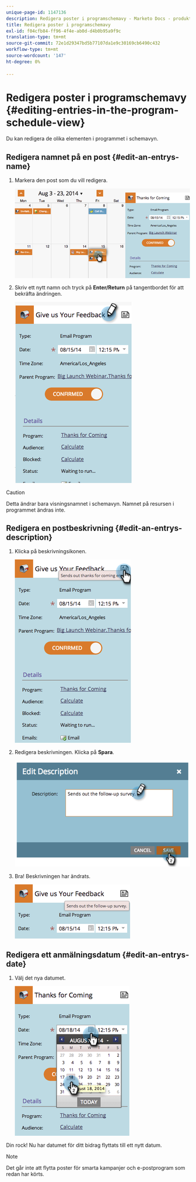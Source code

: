 ```yaml
---
unique-page-id: 1147136
description: Redigera poster i programschemavy - Marketo Docs - produktdokumentation
title: Redigera poster i programschemavy
exl-id: f04cfb84-ff96-4f4e-ab0d-d4b0b95a9f9c
translation-type: tm+mt
source-git-commit: 72e1d29347bd5b77107da1e9c30169cb6490c432
workflow-type: tm+mt
source-wordcount: '147'
ht-degree: 0%

---
```


# Redigera poster i programschemavy {#editing-entries-in-the-program-schedule-view}

Du kan redigera de olika elementen i programmet i schemavyn.

## Redigera namnet på en post {#edit-an-entrys-name}

1. Markera den post som du vill redigera.

   ![](assets/image2014-9-18-18-3a1-3a36.png)

1. Skriv ett nytt namn och tryck på **Enter/Return** på tangentbordet för att bekräfta ändringen.

   ![](assets/image2014-9-18-18-3a1-3a53.png)

>[!CAUTION]
>
>Detta ändrar bara visningsnamnet i schemavyn. Namnet på resursen i programmet ändras inte.

## Redigera en postbeskrivning {#edit-an-entrys-description}

1. Klicka på beskrivningsikonen.

   ![](assets/image2014-9-18-18-3a3-3a7.png)

1. Redigera beskrivningen. Klicka på **Spara**.

   ![](assets/image2014-9-18-18-3a3-3a22.png)

1. Bra! Beskrivningen har ändrats.

   ![](assets/image2014-9-18-18-3a3-3a48.png)

## Redigera ett anmälningsdatum {#edit-an-entrys-date}

1. Välj det nya datumet.

   ![](assets/image2014-9-18-18-3a4-3a39.png)

Din rock! Nu har datumet för ditt bidrag flyttats till ett nytt datum.

>[!NOTE]
>
> Det går inte att flytta poster för smarta kampanjer och e-postprogram som redan har körts.
